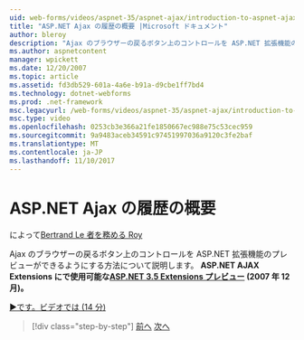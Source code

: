 ```yaml
---
uid: web-forms/videos/aspnet-35/aspnet-ajax/introduction-to-aspnet-ajax-history
title: "ASP.NET Ajax の履歴の概要 |Microsoft ドキュメント"
author: bleroy
description: "Ajax のブラウザーの戻るボタン上のコントロールを ASP.NET 拡張機能のプレビューができるようにする方法について説明します。 ASP.NET 3.5 Extens で ASP.NET AJAX 拡張機能を利用しています."
ms.author: aspnetcontent
manager: wpickett
ms.date: 12/20/2007
ms.topic: article
ms.assetid: fd3db529-601a-4a6e-b91a-d9cbe1ff7bd4
ms.technology: dotnet-webforms
ms.prod: .net-framework
msc.legacyurl: /web-forms/videos/aspnet-35/aspnet-ajax/introduction-to-aspnet-ajax-history
msc.type: video
ms.openlocfilehash: 0253cb3e366a21fe1850667ec988e75c53cec959
ms.sourcegitcommit: 9a9483aceb34591c97451997036a9120c3fe2baf
ms.translationtype: MT
ms.contentlocale: ja-JP
ms.lasthandoff: 11/10/2017
---
```

<a name="introduction-to-aspnet-ajax-history"></a>ASP.NET Ajax の履歴の概要
====================
によって[Bertrand Le 者を務める Roy](https://github.com/bleroy)

Ajax のブラウザーの戻るボタン上のコントロールを ASP.NET 拡張機能のプレビューができるようにする方法について説明します。 **ASP.NET AJAX Extensions にで使用可能な[ASP.NET 3.5 Extensions プレビュー](https://www.asp.net/downloads/35-sp1#find) (2007 年 12 月)。**

[&#9654;です。ビデオでは (14 分)](https://channel9.msdn.com/Blogs/ASP-NET-Site-Videos/introduction-to-aspnet-ajax-history)

>[!div class="step-by-step"]
[前へ](adonet-data-services-with-aspnet-ajax-support.md)
[次へ](using-script-combining-to-improve-ajax-performance.md)
